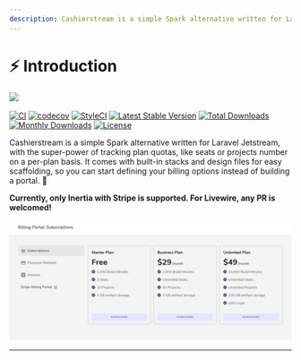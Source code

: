 ```yaml
---
description: Cashierstream is a simple Spark alternative written for Laravel Jetstream.
---
```

# ⚡ Introduction



![](.gitbook/assets/Untitled_design\_1\_25.png)

[![CI](https://github.com/renoki-co/jetstream-cashier-billing-portal/workflows/CI/badge.svg?branch=master)](https://github.com/renoki-co/jetstream-cashier-billing-portal/workflows/CI/badge.svg?branch=master) [![codecov](https://camo.githubusercontent.com/880925b6727d568638afd676e7eca11b78c307c815c0bbd1b0b5776f57368b42/68747470733a2f2f636f6465636f762e696f2f67682f72656e6f6b692d636f2f6a657473747265616d2d636173686965722d62696c6c696e672d706f7274616c2f6272616e63682f6d61737465722f67726170682f62616467652e737667)](https://codecov.io/gh/renoki-co/jetstream-cashier-billing-portal/branch/master) [![StyleCI](https://camo.githubusercontent.com/911c750bffefc5a5ff127a2c2719fb920b82d38cc025e4a5037ad1ab3764fc27/68747470733a2f2f6769746875622e7374796c6563692e696f2f7265706f732f3332303235323636312f736869656c643f6272616e63683d6d6173746572)](https://github.styleci.io/repos/320252661) [![Latest Stable Version](https://camo.githubusercontent.com/813bd9cda174eb0bf41b2424d11bc75c6e7dfc549c80d0eea68fb779f6e1d233/68747470733a2f2f706f7365722e707567782e6f72672f72656e6f6b692d636f2f6a657473747265616d2d636173686965722d62696c6c696e672d706f7274616c2f762f737461626c65)](https://packagist.org/packages/renoki-co/jetstream-cashier-billing-portal) [![Total Downloads](https://camo.githubusercontent.com/3685bb298b661952f69bb383d8c3e17423975855b43ec00ca46d63e91cc3d43b/68747470733a2f2f706f7365722e707567782e6f72672f72656e6f6b692d636f2f6a657473747265616d2d636173686965722d62696c6c696e672d706f7274616c2f646f776e6c6f616473)](https://packagist.org/packages/renoki-co/jetstream-cashier-billing-portal) [![Monthly Downloads](https://camo.githubusercontent.com/ad18f6fa34c3e51e1fbb918a06ce91e2a6934122a7a529c36601bcacf2c00ba2/68747470733a2f2f706f7365722e707567782e6f72672f72656e6f6b692d636f2f6a657473747265616d2d636173686965722d62696c6c696e672d706f7274616c2f642f6d6f6e74686c79)](https://packagist.org/packages/renoki-co/jetstream-cashier-billing-portal) [![License](https://camo.githubusercontent.com/064fda9877073d9a5afa0670f1e03e2221e21d596c4f339b24a7a3844767204d/68747470733a2f2f706f7365722e707567782e6f72672f72656e6f6b692d636f2f6a657473747265616d2d636173686965722d62696c6c696e672d706f7274616c2f6c6963656e7365)](https://packagist.org/packages/renoki-co/jetstream-cashier-billing-portal)

Cashierstream is a simple Spark alternative written for Laravel Jetstream, with the super-power of tracking plan quotas, like seats or projects number on a per-plan basis. It comes with built-in stacks and design files for easy scaffolding, so you can start defining your billing options instead of building a portal. 🚀

 **Currently, only Inertia with Stripe is supported. For Livewire, any PR is welcomed!**

![](.gitbook/assets/example.png)

****

